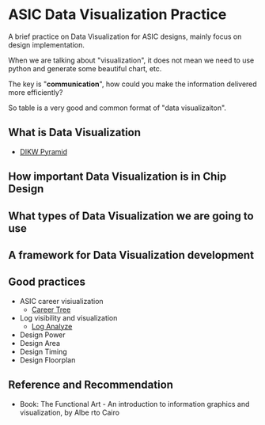 <!--
 * @LastEditors: SteveL
-->
# ASIC Data Visualization Practice

A brief practice on Data Visualization for ASIC designs, mainly focus on design implementation.

When we are talking about "visualization", it does not mean we need to use python and generate some beautiful chart, etc.

The key is "__communication__", how could you make the information delivered more efficiently?

So table is a very good and common format of "data visualizaiton".

## What is Data Visualization

- [DIKW Pyramid](basis/dv_dikw.md)

## How important Data Visualization is in Chip Design

## What types of Data Visualization we are going to use

## A framework for Data Visualization development

## Good practices

- ASIC career visiualization
  - [Career Tree](practise/career/career_tree.md)
- Log visibility and visualization
  - [Log Analyze](practise/log/log_analyze.md)
- Design Power
- Design Area
- Design Timing
- Design Floorplan

## Reference and Recommendation

- Book: The Functional Art - An introduction to information graphics and visualization, by Albe rto Cairo
